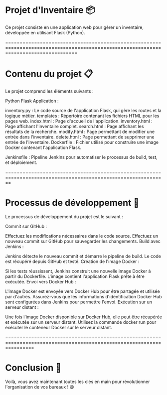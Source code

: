 Projet d'Inventaire 📦
========================
Ce projet consiste en une application web pour gérer un inventaire, développée en utilisant Flask (Python).

=====================================================================================================================================

Contenu du projet 📋
=====================
Le projet comprend les éléments suivants :

Python Flask Application :

inventory.py : Le code source de l'application Flask, qui gère les routes et la logique métier.
templates : Répertoire contenant les fichiers HTML pour les pages web.
index.html : Page d'accueil de l'application.
inventory.html : Page affichant l'inventaire complet.
search.html : Page affichant les résultats de la recherche.
modify.html : Page permettant de modifier une entrée dans l'inventaire.
delete.html : Page permettant de supprimer une entrée de l'inventaire.
Dockerfile : Fichier utilisé pour construire une image Docker contenant l'application Flask.

Jenkinsfile : Pipeline Jenkins pour automatiser le processus de build, test, et déploiement.

==============================================================================================================

Processus de développement 🚀
=============================

Le processus de développement du projet est le suivant :

Commit sur GitHub :

Effectuez les modifications nécessaires dans le code source.
Effectuez un nouveau commit sur GitHub pour sauvegarder les changements.
Build avec Jenkins :

Jenkins détecte le nouveau commit et démarre le pipeline de build.
Le code est récupéré depuis GitHub et testé.
Création de l'image Docker :

Si les tests réussissent, Jenkins construit une nouvelle image Docker à partir du Dockerfile.
L'image contient l'application Flask prête à être exécutée.
Envoi vers Docker Hub :

L'image Docker est envoyée vers Docker Hub pour être partagée et utilisée par d'autres.
Assurez-vous que les informations d'identification Docker Hub sont configurées dans Jenkins pour permettre l'envoi.
Exécution sur un serveur distant :

Une fois l'image Docker disponible sur Docker Hub, elle peut être récupérée et exécutée sur un serveur distant.
Utilisez la commande docker run pour exécuter le conteneur Docker sur le serveur distant.

======================================================================================================================

Conclusion 🎉
============
Voilà, vous avez maintenant toutes les clés en main pour révolutionner l'organisation de vos bureaux ! 😄
